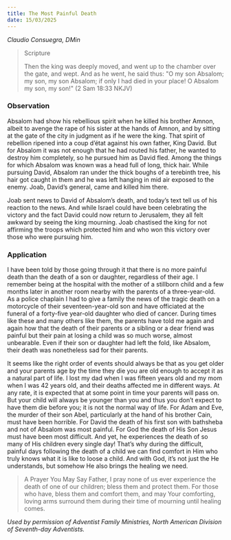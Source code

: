 ```yaml
---
title: The Most Painful Death
date: 15/03/2025
---
```


_Claudio Consuegra, DMin_

> <p>Scripture</p>
> Then the king was deeply moved, and went up to the chamber over the gate, and wept. And as he went, he said thus: "O my son Absalom; my son, my son Absalom; if only I had died in your place! O Absalom my son, my son!" (2 Sam 18:33 NKJV)

### Observation

Absalom had show his rebellious spirit when he killed his brother Amnon, albeit to avenge the rape of his sister at the hands of Amnon, and by sitting at the gate of the city in judgment as if he were the king. That spirit of rebellion ripened into a coup d’état against his own father, King David. But for Absalom it was not enough that he had routed his father, he wanted to destroy him completely, so he pursued him as David fled. Among the things for which Absalom was known was a head full of long, thick hair. While pursuing David, Absalom ran under the thick boughs of a terebinth tree, his hair got caught in them and he was left hanging in mid air exposed to the enemy. Joab, David’s general, came and killed him there.

Joab sent news to David of Absalom’s death, and today’s text tell us of his reaction to the news. And while Israel could have been celebrating the victory and the fact David could now return to Jerusalem, they all felt awkward by seeing the king mourning. Joab chastised the king for not affirming the troops which protected him and who won this victory over those who were pursuing him.

### Application

I have been told by those going through it that there is no more painful death than the death of a son or daughter, regardless of their age. I remember being at the hospital with the mother of a stillborn child and a few months later in another room nearby with the parents of a three-year-old. As a police chaplain I had to give a family the news of the tragic death on a motorcycle of their seventeen-year-old son and have officiated at the funeral of a forty-five year-old daughter who died of cancer. During times like these and many others like them, the parents have told me again and again how that the death of their parents or a sibling or a dear friend was painful but their pain at losing a child was so much worse, almost unbearable. Even if their son or daughter had left the fold, like Absalom, their death was nonetheless sad for their parents.

It seems like the right order of events should always be that as you get older and your parents age by the time they die you are old enough to accept it as a natural part of life. I lost my dad when I was fifteen years old and my mom when I was 42 years old, and their deaths affected me in different ways. At any rate, it is expected that at some point in time your parents will pass on. But your child will always be younger than you and thus you don’t expect to have them die before you; it is not the normal way of life. For Adam and Eve, the murder of their son Abel, particularly at the hand of his brother Cain, must have been horrible. For David the death of his first son with bathsheba and not of Absalom was most painful. For God the death of His Son Jesus must have been most difficult. And yet, he experiences the death of so many of His children every single day! That’s why during the difficult, painful days following the death of a child we can find comfort in Him who truly knows what it is like to loose a child. And with God, it’s not just the He understands, but somehow He also brings the healing we need.

> <callout>A Prayer You May Say</callout>
> Father, I pray none of us ever experience the death of one of our children; bless them and protect them. For those who have, bless them and comfort them, and may Your comforting, loving arms surround them during their time of mourning until healing comes.

_Used by permission of Adventist Family Ministries, North American Division of Seventh-day Adventists._